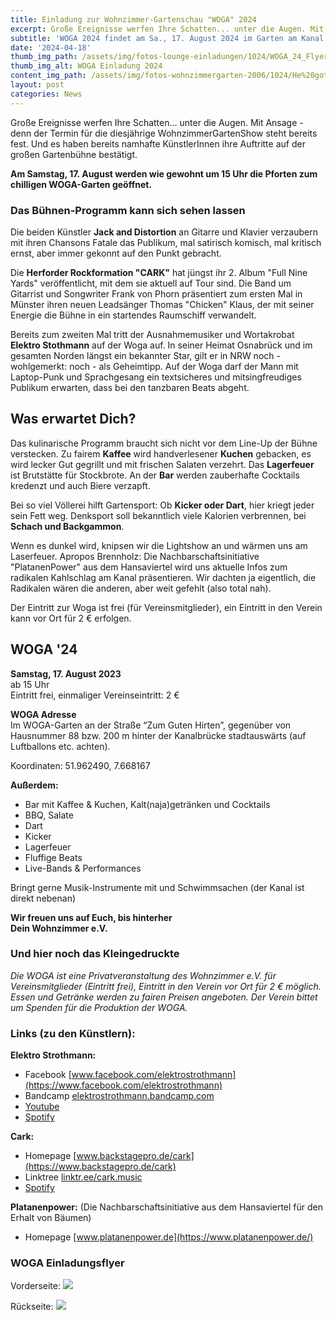 ```yaml
---
title: Einladung zur Wohnzimmer-Gartenschau "WOGA" 2024
excerpt: Große Ereignisse werfen Ihre Schatten... unter die Augen. Mit Ansage - denn der Termin für die diesjährige WohnzimmerGartenShow steht fest. Und es haben bereits namhafte KünstlerInnen ihre Auftritte auf der großen Gartenbühne bestätigt. Die WOGA 2024 wird am Sa., 17. August 2024 im Garten am Kanal stattfinden.
subtitle: 'WOGA 2024 findet am Sa., 17. August 2024 im Garten am Kanal statt'
date: '2024-04-18'
thumb_img_path: /assets/img/fotos-lounge-einladungen/1024/WOGA_24_Flyer_front.png
thumb_img_alt: WOGA Einladung 2024
content_img_path: /assets/img/fotos-wohnzimmergarten-2006/1024/He%20got%20balls.jpg
layout: post
categories: News
---
```


Große Ereignisse werfen Ihre Schatten... unter die Augen. Mit Ansage - denn der Termin für die diesjährige WohnzimmerGartenShow steht bereits fest. Und es haben bereits namhafte KünstlerInnen ihre Auftritte auf der großen Gartenbühne bestätigt.

**Am Samstag, 17. August werden wie gewohnt um 15 Uhr die Pforten zum chilligen WOGA-Garten geöffnet.**

### Das Bühnen-Programm kann sich sehen lassen
Die beiden Künstler **Jack and Distortion** an Gitarre und Klavier verzaubern mit ihren Chansons Fatale das Publikum, mal satirisch komisch, mal kritisch ernst, aber immer gekonnt auf den Punkt gebracht.

Die **Herforder Rockformation "CARK"** hat jüngst ihr 2. Album "Full Nine Yards" veröffentlicht, mit dem sie aktuell auf Tour sind. Die Band um Gitarrist und Songwriter Frank von Phorn präsentiert zum ersten Mal in Münster ihren neuen Leadsänger Thomas "Chicken" Klaus, der mit seiner Energie die Bühne in ein startendes Raumschiff verwandelt.

Bereits zum zweiten Mal tritt der Ausnahmemusiker und Wortakrobat **Elektro Stothmann** auf der Woga auf. In seiner Heimat Osnabrück und im gesamten Norden längst ein bekannter Star, gilt er in NRW noch - wohlgemerkt: noch - als Geheimtipp. Auf der Woga darf der Mann mit Laptop-Punk und Sprachgesang ein textsicheres und mitsingfreudiges Publikum erwarten, dass bei den tanzbaren Beats abgeht.

## Was erwartet Dich?
Das kulinarische Programm braucht sich nicht vor dem Line-Up der Bühne verstecken. Zu fairem **Kaffee** wird handverlesener **Kuchen** gebacken, es wird lecker Gut gegrillt und mit frischen Salaten verzehrt. Das **Lagerfeuer** ist Brutstätte für Stockbrote. An der **Bar** werden zauberhafte Cocktails kredenzt und auch Biere verzapft.

Bei so viel Völlerei hilft Gartensport: Ob **Kicker oder Dart**, hier kriegt jeder sein Fett weg. Denksport soll bekanntlich viele Kalorien verbrennen, bei **Schach und Backgammon**.

Wenn es dunkel wird, knipsen wir die Lightshow an und wärmen uns am Laserfeuer.
Apropos Brennholz: Die Nachbarschaftsinitiative "PlatanenPower" aus dem Hansaviertel wird uns aktuelle Infos zum radikalen Kahlschlag am Kanal präsentieren. Wir dachten ja eigentlich, die Radikalen wären die anderen, aber weit gefehlt (also total nah).

Der Eintritt zur Woga ist frei (für Vereinsmitglieder), ein Eintritt in den Verein kann vor Ort für 2 € erfolgen.

## WOGA '24
**Samstag, 17. August 2023**\
ab 15 Uhr\
Eintritt frei, einmaliger Vereinseintritt: 2 €

**WOGA Adresse**\
Im WOGA-Garten an der Straße “Zum Guten Hirten”, gegenüber von Hausnummer 88
bzw. 200 m hinter der Kanalbrücke stadtauswärts (auf Luftballons etc. achten).

Koordinaten: 51.962490, 7.668167

**Außerdem:**
* Bar mit Kaffee & Kuchen, Kalt(naja)getränken und Cocktails
* BBQ, Salate
* Dart
* Kicker
* Lagerfeuer
* Fluffige Beats
* Live-Bands & Performances

Bringt gerne Musik-Instrumente mit und
Schwimmsachen (der Kanal ist direkt nebenan)

**Wir freuen uns auf Euch, bis hinterher\
Dein Wohnzimmer e.V.**


### Und hier noch das Kleingedruckte
*Die WOGA ist eine Privatveranstaltung des Wohnzimmer e.V. für Vereinsmitglieder (Eintritt frei), Eintritt in den Verein vor Ort für 2 € möglich. Essen und Getränke werden zu fairen Preisen angeboten. Der Verein bittet um Spenden für die Produktion der WOGA.*


### Links (zu den Künstlern):

**Elektro Strothmann:**
* Facebook [www.facebook.com/elektrostrothmann](https://www.facebook.com/elektrostrothmann)
* Bandcamp [elektrostrothmann.bandcamp.com](https://elektrostrothmann.bandcamp.com)
* [Youtube](https://www.youtube.com/channel/UCBnWqf_Ad0UGt0_PdfrAYCg)
* [Spotify](https://open.spotify.com/intl-de/artist/7wdDxXU5ud7F0nv7s0h8O6?si=atQXyNjCSByHP1KmQo1i-A)

**Cark:**
* Homepage [www.backstagepro.de/cark](https://www.backstagepro.de/cark)
* Linktree [linktr.ee/cark.music](https://linktr.ee/cark.music)
* [Spotify](https://open.spotify.com/intl-de/artist/2Woa45Lm8GAyyqKisk8P4o?si=tJKXjM_VSYK1Zl69EgIyqQ)

**Platanenpower:** (Die Nachbarschaftsinitiative aus dem Hansaviertel für den Erhalt von Bäumen)
* Homepage [www.platanenpower.de](https://www.platanenpower.de/)

### WOGA Einladungsflyer

Vorderseite:
![](/assets/img/fotos-lounge-einladungen/1024/WOGA_24_Flyer_front.png)


Rückseite:
![](/assets/img/fotos-lounge-einladungen/1024/WOGA_24_Flyer_back.png)

